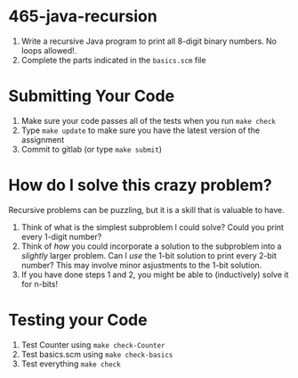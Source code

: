 # 465-java-recursion

1. Write a recursive Java program to print all 8-digit binary numbers.  No loops allowed!. 
2. Complete the parts indicated in the `basics.scm` file 

# Submitting Your Code
1. Make sure your code passes all of the tests when you run `make check` 
2. Type `make update`  to make sure you have the latest version of the assignment
3. Commit to gitlab (or type `make submit`)

# How do I solve this crazy problem?
Recursive problems can be puzzling, but it is a skill that is valuable to have. 
1.  Think of what is the simplest subproblem I could solve? Could you print every 1-digit number?
2.  Think of _how_ you could incorporate a solution to the subproblem into a _slightly_ larger problem. Can I _use_ the 1-bit solution to print every 2-bit number?  This may involve minor asjustments to the 1-bit solution. 
3.  If you have done steps 1 and 2, you might be able to (inductively) solve it for n-bits!  

# Testing  your Code

1.  Test Counter using `make check-Counter`
2.  Test basics.scm using `make check-basics`
3.  Test everything `make check`